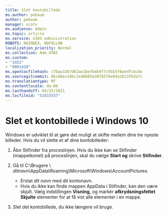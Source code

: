 ```yaml
---
title: Slet kontobillede
ms.author: pebaum
author: pebaum
manager: scotv
ms.audience: Admin
ms.topic: article
ms.service: o365-administration
ROBOTS: NOINDEX, NOFOLLOW
localization_priority: Normal
ms.collection: Adm_O365
ms.custom:
- "3452"
- "9001439"
ms.openlocfilehash: c7baa3267d62ae1bef64b9f7c91b5f8aedfcbc8e
ms.sourcegitcommit: 8bc60ec34bc1e40685e3976576e04a2623f63a7c
ms.translationtype: MT
ms.contentlocale: da-DK
ms.lasthandoff: 04/15/2021
ms.locfileid: "51815537"
---
```

# <a name="delete-an-account-picture-in-windows-10"></a>Slet et kontobillede i Windows 10

Windows er udviklet til at gøre det muligt at skifte mellem dine tre nyeste billeder. Hvis du vil slette et af dine kontobilleder:

1. Åbn Stifinder fra proceslinjen. Hvis du ikke kan se Stifinder (mappeikonet) på proceslinjen, skal du vælge **Start og** skrive **Stifinder**.

2. Gå til C:\Brugere \\ *ditnavn*\AppData\Roaming\Microsoft\Windows\AccountPictures. 
    - Erstat *dit navn* med dit kontonavn.
    - Hvis du ikke kan finde mappen AppData i Stifinder, kan den være skjult. Vælg indstillingen **Visning,** og markér **afkrydsningsfeltet Skjulte** elementer for at få vist alle elementer i en mappe.

3. Slet det kontobillede, du ikke længere vil bruge.
 
 